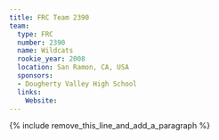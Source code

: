 ```yaml
---
title: FRC Team 2390
team:
  type: FRC
  number: 2390
  name: Wildcats
  rookie_year: 2008
  location: San Ramon, CA, USA
  sponsors:
  - Dougherty Valley High School
  links:
    Website:
---
```


{% include remove_this_line_and_add_a_paragraph %}